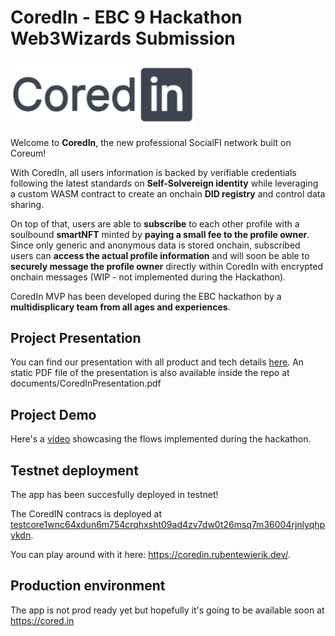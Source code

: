 # CoredIn - EBC 9 Hackathon Web3Wizards Submission

<img src="./images/CoredIn.png" alt="CoredIn" style="width:300px;"/>

Welcome to **CoredIn**, the new professional SocialFI network built on Coreum!

With CoredIn, all users information is backed by verifiable credentials following the latest standards on **Self-Solvereign identity** while leveraging a custom WASM contract to create an onchain **DID registry** and control data sharing.

On top of that, users are able to **subscribe** to each other profile with a soulbound **smartNFT** minted by **paying a small fee to the profile owner**. Since only generic and anonymous data is stored onchain, subscribed users can **access the actual profile information** and will soon be able to **securely message the profile owner** directly within CoredIn with encrypted onchain messages (WIP - not implemented during the Hackathon).

CoredIn MVP has been developed during the EBC hackathon by a **multidisplicary team from all ages and experiences**.

## Project Presentation

You can find our presentation with all product and tech details
<a href="https://www.canva.com/design/DAFyLR0keU8/rTj4WoBQXyiraOsQPNotTQ/view?utm_content=DAFyLR0keU8&utm_campaign=designshare&utm_medium=link&utm_source=viewer" target="_blank"> here</a>. An static PDF file of the presentation is also available inside the repo at documents/CoredInPresentation.pdf

## Project Demo

Here's a <a href="https://clipchamp.com/watch/UHVPrAPOLjh" target="_blank"> video</a> showcasing the flows implemented during the hackathon.

## Testnet deployment

The app has been succesfully deployed in testnet!

The CoredIN contracs is deployed at <a href="https://explorer.testnet-1.coreum.dev/coreum/accounts/testcore1wnc64xdun6m754crqhxsht09ad4zv7dw0t26msq7m36004rjnlyqhpykdn" target="_blank"> testcore1wnc64xdun6m754crqhxsht09ad4zv7dw0t26msq7m36004rjnlyqhpykdn</a>.

You can play around with it here: <a href="https://coredin.rubentewierik.dev/" target="_blank"> https://coredin.rubentewierik.dev/</a>.

## Production environment

The app is not prod ready yet but hopefully it's going to be available soon at https://cored.in
